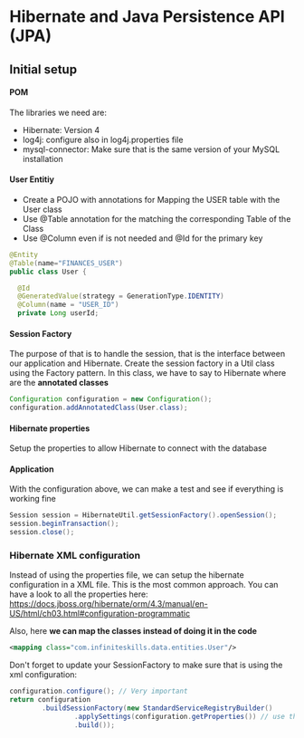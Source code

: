 # Hibernate and Java Persistence API (JPA)

## Initial setup

#### POM

The libraries we need are:
* Hibernate: Version 4
* log4j: configure also in log4j.properties file
* mysql-connector: Make sure that is the same version of your MySQL installation

#### User Entitiy
* Create a POJO with annotations for Mapping the USER table with the User class
* Use @Table annotation for the matching the corresponding Table of the Class
* Use @Column even if is not needed and @Id for the primary key
```java
@Entity
@Table(name="FINANCES_USER")
public class User {

  @Id
  @GeneratedValue(strategy = GenerationType.IDENTITY)
  @Column(name = "USER_ID")
  private Long userId;
```

#### Session Factory
The purpose of that is to handle the session, that is the interface between our application and Hibernate.
Create the session factory in a Util class using the Factory pattern.
In this class, we have to say to Hibernate where are the **annotated classes**
```java
Configuration configuration = new Configuration();
configuration.addAnnotatedClass(User.class);
```

#### Hibernate properties
Setup the properties to allow Hibernate to connect with the database

#### Application
With the configuration above, we can make a test and see if everything is working fine
```java
Session session = HibernateUtil.getSessionFactory().openSession();
session.beginTransaction();
session.close();
```

### Hibernate XML configuration
Instead of using the properties file, we can setup the hibernate configuration in a XML file. This is the most common approach.
You can have a look to all the properties here: https://docs.jboss.org/hibernate/orm/4.3/manual/en-US/html/ch03.html#configuration-programmatic

Also, here **we can map the classes instead of doing it in the code**

```xml
<mapping class="com.infiniteskills.data.entities.User"/>
```

Don't forget to update your SessionFactory to make sure that is using the xml configuration:
```java
configuration.configure(); // Very important
return configuration
        .buildSessionFactory(new StandardServiceRegistryBuilder()
                .applySettings(configuration.getProperties()) // use the xml configuration
                .build());
```